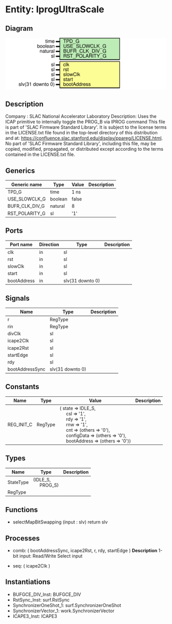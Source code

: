 # Entity: IprogUltraScale

## Diagram

![Diagram](IprogUltraScale.svg "Diagram")
## Description

Company    : SLAC National Accelerator Laboratory
Description:   Uses the ICAP primitive to internally
               toggle the PROG_B via IPROG command
This file is part of 'SLAC Firmware Standard Library'.
It is subject to the license terms in the LICENSE.txt file found in the
top-level directory of this distribution and at:
   https://confluence.slac.stanford.edu/display/ppareg/LICENSE.html.
No part of 'SLAC Firmware Standard Library', including this file,
may be copied, modified, propagated, or distributed except according to
the terms contained in the LICENSE.txt file.
## Generics

| Generic name   | Type    | Value | Description |
| -------------- | ------- | ----- | ----------- |
| TPD_G          | time    | 1 ns  |             |
| USE_SLOWCLK_G  | boolean | false |             |
| BUFR_CLK_DIV_G | natural | 8     |             |
| RST_POLARITY_G | sl      | '1'   |             |
## Ports

| Port name   | Direction | Type             | Description |
| ----------- | --------- | ---------------- | ----------- |
| clk         | in        | sl               |             |
| rst         | in        | sl               |             |
| slowClk     | in        | sl               |             |
| start       | in        | sl               |             |
| bootAddress | in        | slv(31 downto 0) |             |
## Signals

| Name            | Type             | Description |
| --------------- | ---------------- | ----------- |
| r               | RegType          |             |
| rin             | RegType          |             |
| divClk          | sl               |             |
| icape2Clk       | sl               |             |
| icape2Rst       | sl               |             |
| startEdge       | sl               |             |
| rdy             | sl               |             |
| bootAddressSync | slv(31 downto 0) |             |
## Constants

| Name       | Type    | Value                                                                                                                                                                                                                                                                                                                                                                                                                                                   | Description |
| ---------- | ------- | ------------------------------------------------------------------------------------------------------------------------------------------------------------------------------------------------------------------------------------------------------------------------------------------------------------------------------------------------------------------------------------------------------------------------------------------------------- | ----------- |
| REG_INIT_C | RegType |  (       state       => IDLE_S,<br><span style="padding-left:20px">       csl         => '1',<br><span style="padding-left:20px">       rdy         => '1',<br><span style="padding-left:20px">       rnw         => '1',<br><span style="padding-left:20px">       cnt         => (others => '0'),<br><span style="padding-left:20px">       configData  => (others => '0'),<br><span style="padding-left:20px">       bootAddress => (others => '0')) |             |
## Types

| Name      | Type                                                  | Description |
| --------- | ----------------------------------------------------- | ----------- |
| StateType | (IDLE_S,<br><span style="padding-left:20px"> PROG_S)  |             |
| RegType   |                                                       |             |
## Functions
- selectMapBitSwapping <font id="function_arguments">(input : slv) </font> <font id="function_return">return slv </font>
## Processes
- comb: ( bootAddressSync, icape2Rst, r, rdy, startEdge )
**Description**
1-bit input: Read/Write Select input

- seq: ( icape2Clk )
## Instantiations

- BUFGCE_DIV_Inst: BUFGCE_DIV
- RstSync_Inst: surf.RstSync
- SynchronizerOneShot_1: surf.SynchronizerOneShot
- SynchronizerVector_1: work.SynchronizerVector
- ICAPE3_Inst: ICAPE3
